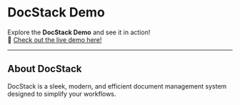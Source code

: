 # DocStack Demo

Explore the **DocStack Demo** and see it in action!  
🔗 [Check out the live demo here!](https://docstack-demo.netlify.app/)

---

## About DocStack
DocStack is a sleek, modern, and efficient document management system designed to simplify your workflows.

